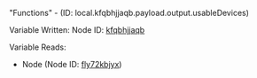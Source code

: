 "Functions" - (ID: local.kfqbhjjaqb.payload.output.usableDevices)

Variable Written:
Node ID: [kfqbhjjaqb](../nodes/kfqbhjjaqb.md)

Variable Reads:
* Node (Node ID: [fly72kbjyx](../nodes/fly72kbjyx.md))

